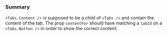 ### Summary

`<Tabs.Content />` is supposed to be a child of `<Tabs />` and contain the content of the tab. The prop `contentFor` should have matching a `tabId` on a `<Tabs.Button />` in order to show the correct content.
